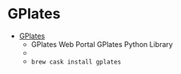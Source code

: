# GPlates
- [GPlates](https://www.gplates.org/)
  -  GPlates Web Portal GPlates Python Library
  - 
  - `brew cask install gplates`
